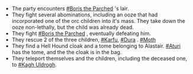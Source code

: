 *   The party encounters [#Boris the Parched](https://dnd.bkconnor.com/tools/world/world.php?id=4259) 's lair.
*   They fight several abominations, including an ooze that had incorporated one of the orc children into it's mass. They take down the ooze non-lethally, but the child was already dead.
*   They fight [#Boris the Parched](https://dnd.bkconnor.com/tools/world/world.php?id=4259) , eventually defeating him.
*   They rescue 2 of the three children, [#Karfu](https://dnd.bkconnor.com/tools/world/world.php?id=4418), [#Dura](https://dnd.bkconnor.com/tools/world/world.php?id=4419) . [#Moth](https://dnd.bkconnor.com/tools/world/world.php?id=4420)
*   They find a Hell Hound cloak and a tome belonging to Alastair. [#Aturi](https://dnd.bkconnor.com/tools/world/world.php?id=4175) has the tome, and the the cloak is in the bag.
*   They teleport themselves and the children, including the deceased one, to [#Kagh Uldrogh](https://dnd.bkconnor.com/tools/world/world.php?id=4217).